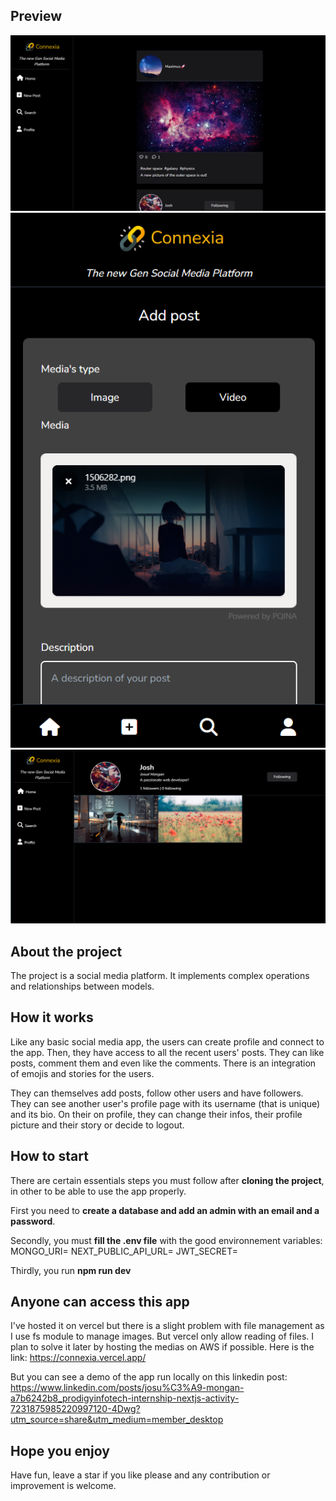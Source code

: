 ## Preview
<img alt="preview1" src="public/preview1.png" /> 
<img alt="preview3" src="public/preview3.png" /> 
<img alt="preview2" src="public/preview2.png" /> 

## About the project
The project is a social media platform. It implements complex operations and relationships between models.

## How it works
Like any basic social media app, the users can create profile and connect to the app. Then, they have access to all the recent users' posts. They can like posts, comment them and even like the comments. There is an integration of emojis and stories for the users.

They can themselves add posts, follow other users and have followers. They can see another user's profile page with its username (that is unique) and its bio. On their on profile, they can change their infos, their profile picture and their story or decide to logout.

## How to start
There are certain essentials steps you must follow after **cloning the project**, in other to be able to use the app properly.

First you need to **create a database and add an admin with an email and a password**.

Secondly, you must **fill the .env file** with the good environnement variables:
MONGO_URI=
NEXT_PUBLIC_API_URL=
JWT_SECRET=

Thirdly, you run **npm run dev**

## Anyone can access this app
I've hosted it on vercel but there is a slight problem with file management as I use fs module to manage images. But vercel only allow reading of files. I plan to solve it later by hosting the medias on AWS if possible. 
Here is the link: https://connexia.vercel.app/

But you can see a demo of the app run locally on this linkedin post: https://www.linkedin.com/posts/josu%C3%A9-mongan-a7b6242b8_prodigyinfotech-internship-nextjs-activity-7231875985220997120-4Dwg?utm_source=share&utm_medium=member_desktop

## Hope you enjoy
Have fun, leave a star if you like please and any contribution or improvement is welcome.
